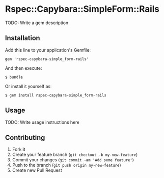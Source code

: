 # Rspec::Capybara::SimpleForm::Rails

TODO: Write a gem description

## Installation

Add this line to your application's Gemfile:

    gem 'rspec-capybara-simple_form-rails'

And then execute:

    $ bundle

Or install it yourself as:

    $ gem install rspec-capybara-simple_form-rails

## Usage

TODO: Write usage instructions here

## Contributing

1. Fork it
2. Create your feature branch (`git checkout -b my-new-feature`)
3. Commit your changes (`git commit -am 'Add some feature'`)
4. Push to the branch (`git push origin my-new-feature`)
5. Create new Pull Request
